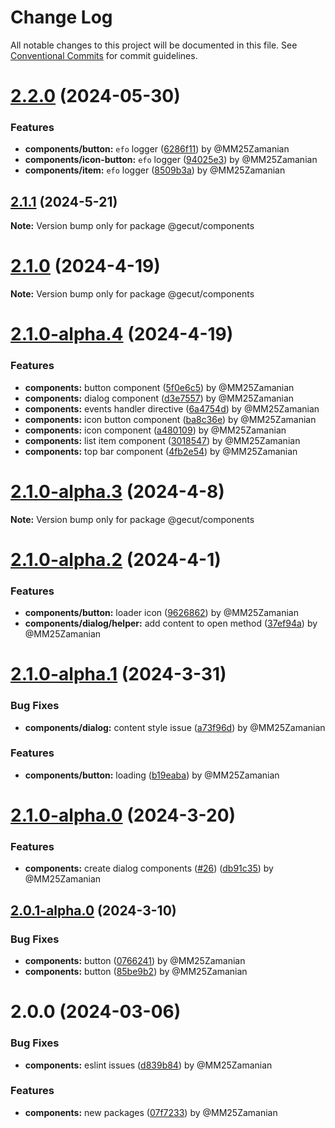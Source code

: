 # Change Log

All notable changes to this project will be documented in this file.
See [Conventional Commits](https://conventionalcommits.org) for commit guidelines.

# [2.2.0](https://github.com/gecut/hybrid-ui/compare/@gecut/components@2.1.1...@gecut/components@2.2.0) (2024-05-30)

### Features

* **components/button:** `efo` logger ([6286f11](https://github.com/gecut/hybrid-ui/commit/6286f110e41d8817e9430ed2a8bba08686dd7bed)) by @MM25Zamanian
* **components/icon-button:** `efo` logger ([94025e3](https://github.com/gecut/hybrid-ui/commit/94025e399ead9314c1cd2249f4427c56cf1e1872)) by @MM25Zamanian
* **components/item:** `efo` logger ([8509b3a](https://github.com/gecut/hybrid-ui/commit/8509b3a878a2f431cac2a57bce9b8d496661f57d)) by @MM25Zamanian

## [2.1.1](https://github.com/gecut/hybrid-ui/compare/@gecut/components@2.1.0...@gecut/components@2.1.1) (2024-5-21)

**Note:** Version bump only for package @gecut/components

# [2.1.0](https://github.com/gecut/hybrid-ui/compare/@gecut/components@2.1.0-alpha.4...@gecut/components@2.1.0) (2024-4-19)

**Note:** Version bump only for package @gecut/components

# [2.1.0-alpha.4](https://github.com/gecut/hybrid-ui/compare/@gecut/components@2.1.0-alpha.3...@gecut/components@2.1.0-alpha.4) (2024-4-19)

### Features

- **components:** button component ([5f0e6c5](https://github.com/gecut/hybrid-ui/commit/5f0e6c5c86369587e1992ad36da8637c32850567)) by @MM25Zamanian
- **components:** dialog component ([d3e7557](https://github.com/gecut/hybrid-ui/commit/d3e755766e8dc0e42abe9fcbabeb58e6da0678b7)) by @MM25Zamanian
- **components:** events handler directive ([6a4754d](https://github.com/gecut/hybrid-ui/commit/6a4754d0636807cfa53284eff771542f1f43ee2d)) by @MM25Zamanian
- **components:** icon button component ([ba8c36e](https://github.com/gecut/hybrid-ui/commit/ba8c36ee6bc3645b4220cdbd0df03d142f62a725)) by @MM25Zamanian
- **components:** icon component ([a480109](https://github.com/gecut/hybrid-ui/commit/a4801094fca3d14cbedbd77cd505307978a8c9bc)) by @MM25Zamanian
- **components:** list item component ([3018547](https://github.com/gecut/hybrid-ui/commit/301854706219ff148228a058993bf3bf9c70ebc3)) by @MM25Zamanian
- **components:** top bar component ([4fb2e54](https://github.com/gecut/hybrid-ui/commit/4fb2e5434fcfd2d6044f080881766ed8d25603b3)) by @MM25Zamanian

# [2.1.0-alpha.3](https://github.com/gecut/hybrid-ui/compare/@gecut/components@2.1.0-alpha.2...@gecut/components@2.1.0-alpha.3) (2024-4-8)

**Note:** Version bump only for package @gecut/components

# [2.1.0-alpha.2](https://github.com/gecut/hybrid-ui/compare/@gecut/components@2.1.0-alpha.1...@gecut/components@2.1.0-alpha.2) (2024-4-1)

### Features

- **components/button:** loader icon ([9626862](https://github.com/gecut/hybrid-ui/commit/962686228324711d5a8e0b6e672e6290bba68184)) by @MM25Zamanian
- **components/dialog/helper:** add content to open method ([37ef94a](https://github.com/gecut/hybrid-ui/commit/37ef94a34a1c99a88636126c9d420a79a943f69d)) by @MM25Zamanian

# [2.1.0-alpha.1](https://github.com/gecut/hybrid-ui/compare/@gecut/components@2.1.0-alpha.0...@gecut/components@2.1.0-alpha.1) (2024-3-31)

### Bug Fixes

- **components/dialog:** content style issue ([a73f96d](https://github.com/gecut/hybrid-ui/commit/a73f96d472fdc72a5c5be5b87cc12e02553728d3)) by @MM25Zamanian

### Features

- **components/button:** loading ([b19eaba](https://github.com/gecut/hybrid-ui/commit/b19eabad22a07e53a9e69836f839afdce2f2ed22)) by @MM25Zamanian

# [2.1.0-alpha.0](https://github.com/gecut/hybrid-ui/compare/@gecut/components@2.0.1-alpha.0...@gecut/components@2.1.0-alpha.0) (2024-3-20)

### Features

- **components:** create dialog components ([#26](https://github.com/gecut/hybrid-ui/issues/26)) ([db91c35](https://github.com/gecut/hybrid-ui/commit/db91c352417257d8f516e2104209597eeeb26647)) by @MM25Zamanian

## [2.0.1-alpha.0](https://github.com/gecut/hybrid-ui/compare/@gecut/components@2.0.0...@gecut/components@2.0.1-alpha.0) (2024-3-10)

### Bug Fixes

- **components:** button ([0766241](https://github.com/gecut/hybrid-ui/commit/07662418a4d984b39ac4600b7b5bd5a0d592e085)) by @MM25Zamanian
- **components:** button ([85be9b2](https://github.com/gecut/hybrid-ui/commit/85be9b22d16e44480b9c28e9d905de7adcd036c9)) by @MM25Zamanian

# 2.0.0 (2024-03-06)

### Bug Fixes

- **components:** eslint issues ([d839b84](https://github.com/gecut/hybrid-ui/commit/d839b8487ae815e8bf46bff3e93bfa7f4b4d71c8)) by @MM25Zamanian

### Features

- **components:** new packages ([07f7233](https://github.com/gecut/hybrid-ui/commit/07f72331da17e4a01299477d0f2bed923e4ca1bb)) by @MM25Zamanian
